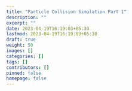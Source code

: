 ```yaml
---
title: "Particle Collision Simulation Part 1"
description: ""
excerpt: ""
date: 2023-04-19T16:19:03+05:30
lastmod: 2023-04-19T16:19:03+05:30
draft: true
weight: 50
images: []
categories: []
tags: []
contributors: []
pinned: false
homepage: false
---
```

